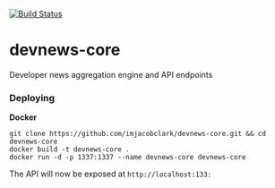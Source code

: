 [![Build Status](https://travis-ci.org/imjacobclark/devnews-core.svg)](https://travis-ci.org/imjacobclark/devnews-core)

# devnews-core
Developer news aggregation engine and API endpoints

### Deploying

**Docker** 

```
git clone https://github.com/imjacobclark/devnews-core.git && cd devnews-core
docker build -t devnews-core .
docker run -d -p 1337:1337 --name devnews-core devnews-core
```

The API will now be exposed at `http://localhost:133:`